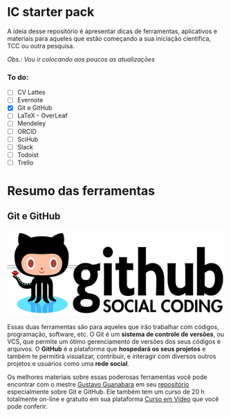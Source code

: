 # IC starter pack

A ideia desse repositório é apresentar dicas de ferramentas, aplicativos e materiais para aqueles que estão começando a sua iniciação científica, TCC ou outra pesquisa. 

_Obs.: Vou ir colocando aos poucos as atualizações_

### To do:

- [ ] CV Lattes
- [ ] Evernote
- [x] Git e GitHub
- [ ] LaTeX - OverLeaf
- [ ] Mendeley
- [ ] ORCID
- [ ] SciHub
- [ ] Slack
- [ ] Todoist
- [ ] Trello

# Resumo das ferramentas

## Git e GitHub
![](git-github/github-logo.png)

Essas duas ferramentas são para aqueles que irão trabalhar com códigos, programação, software, etc. O Git é um **sistema de controle de versões**, ou VCS, que permite um ótimo gerenciamento de versões dos seus códigos e arquivos. O **GitHub** é a plataforma que **hospedará os seus projetos** e também te permitirá visualizar, contribuir, e interagir com diversos outros projetos e usuários como uma **rede social**.

Os melhores materiais sobre essas poderosas ferramentas você pode encontrar com o mestre [Gustavo Guanabara](https://github.com/gustavoguanabara) em seu [repositório](https://github.com/gustavoguanabara/git-github) especialmente sobre Git e GitHub. Ele também tem um curso de 20 h totalmente on-line e gratuito em sua plataforma [Curso em Vídeo](https://www.cursoemvideo.com/curso/curso-de-git-e-github/) que você pode conferir.
